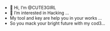- 👋 Hi, I’m @CUTE3GIRL
- 👀 I’m interested in Hacking ...
- My tool and key are help you in your works ...
- So you mack your bright future with my cod3...


<!---
CUTE3GIRL/CUTE3GIRL is a ✨ special ✨ repository because its `README.md` (this file) appears on your GitHub profile.
You can click the Preview link to take a look at your changes.
--->
